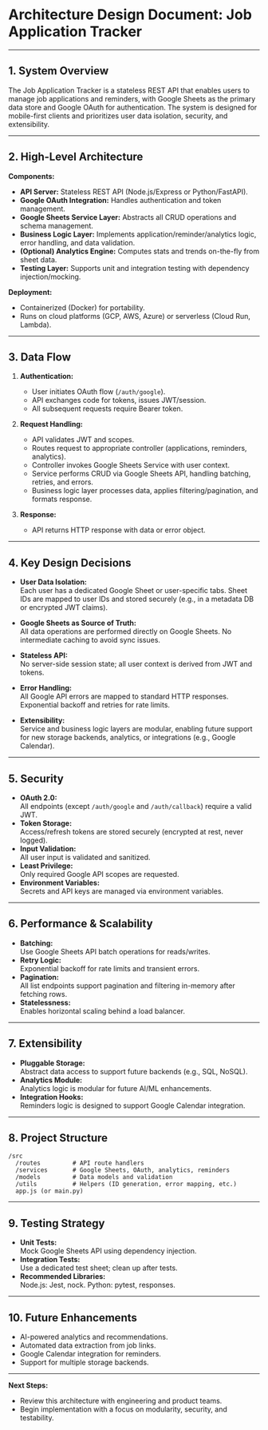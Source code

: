 # Architecture Design Document: Job Application Tracker

---

## 1. System Overview

The Job Application Tracker is a stateless REST API that enables users to manage job applications and reminders, with Google Sheets as the primary data store and Google OAuth for authentication. The system is designed for mobile-first clients and prioritizes user data isolation, security, and extensibility.

---

## 2. High-Level Architecture

**Components:**
- **API Server:** Stateless REST API (Node.js/Express or Python/FastAPI).
- **Google OAuth Integration:** Handles authentication and token management.
- **Google Sheets Service Layer:** Abstracts all CRUD operations and schema management.
- **Business Logic Layer:** Implements application/reminder/analytics logic, error handling, and data validation.
- **(Optional) Analytics Engine:** Computes stats and trends on-the-fly from sheet data.
- **Testing Layer:** Supports unit and integration testing with dependency injection/mocking.

**Deployment:**
- Containerized (Docker) for portability.
- Runs on cloud platforms (GCP, AWS, Azure) or serverless (Cloud Run, Lambda).

---

## 3. Data Flow

1. **Authentication:**  
   - User initiates OAuth flow (`/auth/google`).
   - API exchanges code for tokens, issues JWT/session.
   - All subsequent requests require Bearer token.

2. **Request Handling:**  
   - API validates JWT and scopes.
   - Routes request to appropriate controller (applications, reminders, analytics).
   - Controller invokes Google Sheets Service with user context.
   - Service performs CRUD via Google Sheets API, handling batching, retries, and errors.
   - Business logic layer processes data, applies filtering/pagination, and formats response.

3. **Response:**  
   - API returns HTTP response with data or error object.

---

## 4. Key Design Decisions

- **User Data Isolation:**  
  Each user has a dedicated Google Sheet or user-specific tabs. Sheet IDs are mapped to user IDs and stored securely (e.g., in a metadata DB or encrypted JWT claims).

- **Google Sheets as Source of Truth:**  
  All data operations are performed directly on Google Sheets. No intermediate caching to avoid sync issues.

- **Stateless API:**  
  No server-side session state; all user context is derived from JWT and tokens.

- **Error Handling:**  
  All Google API errors are mapped to standard HTTP responses. Exponential backoff and retries for rate limits.

- **Extensibility:**  
  Service and business logic layers are modular, enabling future support for new storage backends, analytics, or integrations (e.g., Google Calendar).

---

## 5. Security

- **OAuth 2.0:**  
  All endpoints (except `/auth/google` and `/auth/callback`) require a valid JWT.
- **Token Storage:**  
  Access/refresh tokens are stored securely (encrypted at rest, never logged).
- **Input Validation:**  
  All user input is validated and sanitized.
- **Least Privilege:**  
  Only required Google API scopes are requested.
- **Environment Variables:**  
  Secrets and API keys are managed via environment variables.

---

## 6. Performance & Scalability

- **Batching:**  
  Use Google Sheets API batch operations for reads/writes.
- **Retry Logic:**  
  Exponential backoff for rate limits and transient errors.
- **Pagination:**  
  All list endpoints support pagination and filtering in-memory after fetching rows.
- **Statelessness:**  
  Enables horizontal scaling behind a load balancer.

---

## 7. Extensibility

- **Pluggable Storage:**  
  Abstract data access to support future backends (e.g., SQL, NoSQL).
- **Analytics Module:**  
  Analytics logic is modular for future AI/ML enhancements.
- **Integration Hooks:**  
  Reminders logic is designed to support Google Calendar integration.

---

## 8. Project Structure

```
/src
  /routes         # API route handlers
  /services       # Google Sheets, OAuth, analytics, reminders
  /models         # Data models and validation
  /utils          # Helpers (ID generation, error mapping, etc.)
  app.js (or main.py)
```

---

## 9. Testing Strategy

- **Unit Tests:**  
  Mock Google Sheets API using dependency injection.
- **Integration Tests:**  
  Use a dedicated test sheet; clean up after tests.
- **Recommended Libraries:**  
  Node.js: Jest, nock. Python: pytest, responses.

---

## 10. Future Enhancements

- AI-powered analytics and recommendations.
- Automated data extraction from job links.
- Google Calendar integration for reminders.
- Support for multiple storage backends.

---

**Next Steps:**  
- Review this architecture with engineering and product teams.
- Begin implementation with a focus on modularity, security, and testability.
